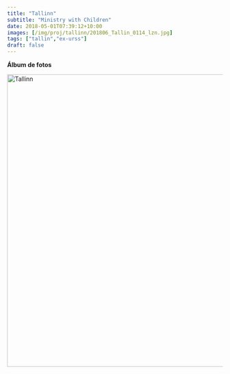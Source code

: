 ```yaml
---
title: "Tallinn"
subtitle: "Ministry with Children"
date: 2018-05-01T07:39:12+10:00
images: [/img/proj/tallinn/201806_Tallin_0114_lzn.jpg]
tags: ["tallin","ex-urss"]
draft: false
---
```



**Álbum de fotos**

<a data-flickr-embed="true" data-header="true" data-footer="true"  href="https://www.flickr.com/photos/144447981@N03/albums/72157677362815728" title="Tallinn"><img src="https://farm8.staticflickr.com/7871/45878079474_10a3b43079_o.jpg" width="1024" height="683" alt="Tallinn"></a><script async src="//embedr.flickr.com/assets/client-code.js" charset="utf-8"></script>